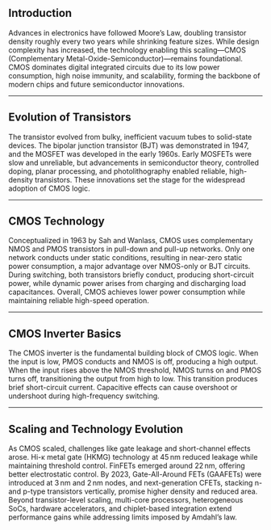 ## Introduction
Advances in electronics have followed Moore’s Law, doubling transistor density roughly every two years while shrinking feature sizes. While design complexity has increased, the technology enabling this scaling—CMOS (Complementary Metal-Oxide-Semiconductor)—remains foundational. CMOS dominates digital integrated circuits due to its low power consumption, high noise immunity, and scalability, forming the backbone of modern chips and future semiconductor innovations.
________________________________________
## Evolution of Transistors
The transistor evolved from bulky, inefficient vacuum tubes to solid-state devices. The bipolar junction transistor (BJT) was demonstrated in 1947, and the MOSFET was developed in the early 1960s. Early MOSFETs were slow and unreliable, but advancements in semiconductor theory, controlled doping, planar processing, and photolithography enabled reliable, high-density transistors. These innovations set the stage for the widespread adoption of CMOS logic.
________________________________________
## CMOS Technology
Conceptualized in 1963 by Sah and Wanlass, CMOS uses complementary NMOS and PMOS transistors in pull-down and pull-up networks. Only one network conducts under static conditions, resulting in near-zero static power consumption, a major advantage over NMOS-only or BJT circuits. During switching, both transistors briefly conduct, producing short-circuit power, while dynamic power arises from charging and discharging load capacitances. Overall, CMOS achieves lower power consumption while maintaining reliable high-speed operation.
________________________________________
## CMOS Inverter Basics
The CMOS inverter is the fundamental building block of CMOS logic. When the input is low, PMOS conducts and NMOS is off, producing a high output. When the input rises above the NMOS threshold, NMOS turns on and PMOS turns off, transitioning the output from high to low. This transition produces brief short-circuit current. Capacitive effects can cause overshoot or undershoot during high-frequency switching. 
________________________________________
## Scaling and Technology Evolution
As CMOS scaled, challenges like gate leakage and short-channel effects arose. Hi-κ metal gate (HKMG) technology at 45 nm reduced leakage while maintaining threshold control. FinFETs emerged around 22 nm, offering better electrostatic control. By 2023, Gate-All-Around FETs (GAAFETs) were introduced at 3 nm and 2 nm nodes, and next-generation CFETs, stacking n- and p-type transistors vertically, promise higher density and reduced area.
Beyond transistor-level scaling, multi-core processors, heterogeneous SoCs, hardware accelerators, and chiplet-based integration extend performance gains while addressing limits imposed by Amdahl’s law.

